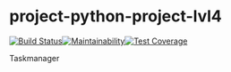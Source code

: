 # project-python-project-lvl4

[![Build Status](https://travis-ci.org/alexofechoes/python-project-lvl4.svg?branch=master)](https://travis-ci.org/alexofechoes/python-project-lvl4)[![Maintainability](https://api.codeclimate.com/v1/badges/d88955f776926a469e57/maintainability)](https://codeclimate.com/github/alexofechoes/python-project-lvl4/maintainability)[![Test Coverage](https://api.codeclimate.com/v1/badges/d88955f776926a469e57/test_coverage)](https://codeclimate.com/github/alexofechoes/python-project-lvl4/test_coverage)

Taskmanager
